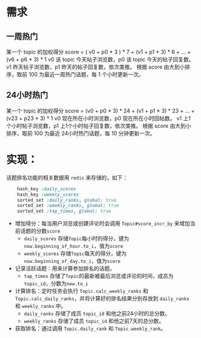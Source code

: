 # 需求

## 一周热门
某一个 topic 的加权得分
score = ( v0 + p0 * 3 ) * 7 + (v1 + p1 * 3) * 6 + …  + (v6 + p6 * 3) * 1
v0 该 topic 今天帖子浏览数，p0 该 topic 今天的帖子回复数。
v1 昨天帖子浏览数，p1 昨天的帖子回复数，依次类推。
根据 score 由大到小排序，取前 100 为最近一周热门话题，每 1 个小时更新一次。

## 24小时热门
某一个 topic 的加权得分
score = (v0 + p0 * 3) * 24 + (v1 + p1 * 3) * 23 + … + (v23 + p23 * 3) * 1
v0 现在所在小时浏览数，p0 现在所在小时回帖数。
v1 上1个小时帖子浏览数，p1 上1个小时帖子回复数，依次类推。
根据 score 由大到小排序，取前 100 为最近 24小时热门话题，每 10 分钟更新一次。

# 实现：
话题排名功能的相关数据用 `redis` 来存储的，如下：
```ruby
    hash_key :daily_scores
    hash_key :weekly_scores
    sorted_set :daily_ranks, global: true
    sorted_set :weekly_ranks, global: true
    sorted_set :tap_times, global: true
```

- 增加得分：每当用户浏览或创建评论时会调用 `Topic#score_incr_by` 来增加当前话题的分数`score`
    + `daily_scores` 存储`Topic`每小时的得分，键为`now.beginning_of_hour.to_i`，值为`score` 
    + `weekly_scores` 存储`Topic`每天的得分，键为`now.beginning_of_day.to_i`，值为`score`
- 记录活跃话题：用来计算参加排名的话题。
    + `tap_times` 存储了`Topic`的最新被最后浏览或评论的时间，成员为`topic_id`，分数为`now.to_i`
- 计算排名：定时任务会执行 `Topic.calc_weekly_ranks` 和 `Topic.calc_daily_ranks`，并将计算好的排名结果分别存放到 `daily_ranks` 和 `weekly_ranks` 中。
    + `daily_ranks` 存储了成员 `topic_id` 和他之前24小时的总分数。
    + `weekly_ranks` 存储了成员 `topic_id` 和他之前7天的总分数。
- 获取排名：通过调用 `Topic.daily_rank` 和 `Topic.weekly_rank`。
